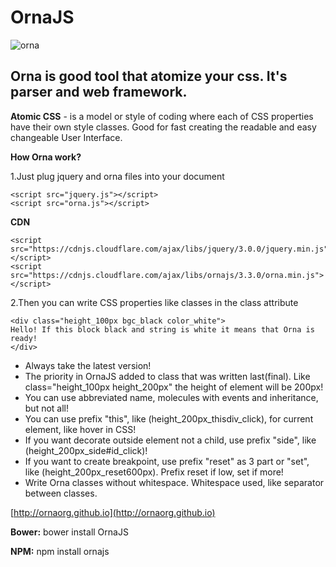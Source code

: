 # OrnaJS
![orna](http://ornaorg.github.io/img/ornaname.png)



Orna is good tool that atomize your css. It's parser and web framework.
-----------------------------------------------------------------------

**Atomic CSS** - is a model or style of coding where each of CSS properties have their own style classes. 
 Good for fast creating the readable and easy changeable User Interface.

**How Orna work?**

1.Just plug jquery and orna files into your document

    <script src="jquery.js"></script>
    <script src="orna.js"></script>
    
**CDN**

    <script src="https://cdnjs.cloudflare.com/ajax/libs/jquery/3.0.0/jquery.min.js"></script>
    <script src="https://cdnjs.cloudflare.com/ajax/libs/ornajs/3.3.0/orna.min.js"></script>
    
2.Then you can write CSS properties like classes in the class attribute

    <div class="height_100px bgc_black color_white">
    Hello! If this block black and string is white it means that Orna is ready!
    </div>
    




 - Always take the latest version!
 - The priority in OrnaJS added to class that was written last(final).
   Like class="height_100px height_200px" the height of element will be
   200px!
 - You can use abbreviated name, molecules with events and inheritance,
   but not all!
 - You can use prefix "this", like (height_200px_thisdiv_click), for current element, like hover in CSS!
 - If you want decorate outside element not a child, use prefix "side",
   like (height_200px_side#id_click)!
 - If you want to create breakpoint, use prefix "reset" as 3 part or
   "set", like (height_200px_reset600px). Prefix reset if low, set if
   more!
 - Write Orna classes without whitespace. Whitespace used, like
   separator between classes.

[http://ornaorg.github.io](http://ornaorg.github.io)

**Bower:** bower install OrnaJS

**NPM:** npm install ornajs
